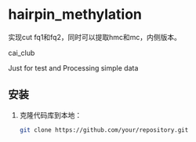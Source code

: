 # hairpin_methylation
实现cut fq1和fq2，同时可以提取hmc和mc，内侧版本。

cai_club

Just for test and Processing simple data






## 安装
1. 克隆代码库到本地：

   ```bash
   git clone https://github.com/your/repository.git
